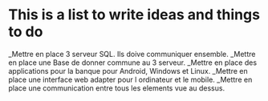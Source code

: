 # This is a list to write ideas and things to do

_Mettre en place 3 serveur SQL. Ils doive communiquer ensemble.
_Mettre en place une Base de donner commune au 3 serveur.
_Mettre en place des applications pour la banque pour Android, Windows et Linux.
_Mettre en place une interface web adapter pour l ordinateur et le mobile.
_Mettre en place une communication entre tous les elements vue au dessus.
